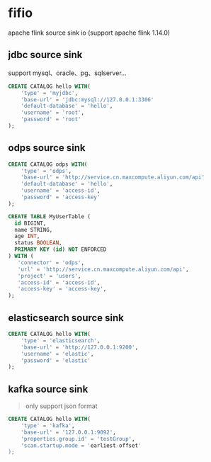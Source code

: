 # fifio 

apache flink source sink io (support apache flink 1.14.0)

## jdbc source sink 

support mysql、oracle、pg、sqlserver...
```sql
CREATE CATALOG hello WITH(
    'type' = 'myjdbc',
    'base-url' = 'jdbc:mysql://127.0.0.1:3306'
    'default-database' = 'hello',
    'username' = 'root', 
    'password' = 'root'
);
```

## odps source sink
```sql
CREATE CATALOG odps WITH(
    'type' = 'odps',
    'base-url' = 'http://service.cn.maxcompute.aliyun.com/api'
    'default-database' = 'hello',
    'username' = 'access-id', 
    'password' = 'access-key'
);

CREATE TABLE MyUserTable (
  id BIGINT,
  name STRING,
  age INT,
  status BOOLEAN,
  PRIMARY KEY (id) NOT ENFORCED
) WITH (
   'connector' = 'odps',
   'url' = 'http://service.cn.maxcompute.aliyun.com/api',
   'project' = 'users',
   'access-id' = 'access-id',
   'access-key' = 'access-key',
);

```

## elasticsearch source sink
```sql
CREATE CATALOG hello WITH(
    'type' = 'elasticsearch',
    'base-url' = 'http://127.0.0.1:9200',
    'username' = 'elastic', 
    'password' = 'elastic'
);
```

## kafka source sink
> only support json format
```sql 
CREATE CATALOG hello WITH(
    'type' = 'kafka',
    'base-url' = '127.0.0.1:9092',
    'properties.group.id' = 'testGroup', 
    'scan.startup.mode = 'earliest-offset'
);
```